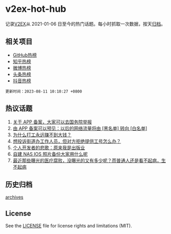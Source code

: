 # v2ex-hot-hub

 记录[V2EX](https://www.v2ex.com/)从 2021-01-06 日至今的热门话题。每小时抓取一次数据，按天[归档](archives)。
 
 ## 相关项目

- [GitHub热榜](https://github.com/snaildev/github-hot-hub)
- [知乎热榜](https://github.com/snaildev/zhihu-hot-hub)
- [微博热榜](https://github.com/snaildev/weibo-hot-hub)
- [头条热榜](https://github.com/snaildev/toutiao-hot-hub)
- [抖音热榜](https://github.com/snaildev/douyin-hot-hub)


 `更新时间：2023-08-11 10:10:27 +0800`

## 热议话题

1. [关于 APP 备案，大家可以去国务院举报](https://www.v2ex.com/t/964007)
1. [由 APP 备案可以预见：以后的网络流量将由 [黑名单] 转向 [白名单]](https://www.v2ex.com/t/964237)
1. [为什么打工永远赚不到大钱？](https://www.v2ex.com/t/964049)
1. [想投诉街道办工作人员，但对方拒绝提供工号怎么办？](https://www.v2ex.com/t/963992)
1. [个人开发者的悲歌：原来我是出版业](https://www.v2ex.com/t/964112)
1. [自建 NAS IOS 照片备份大家用什么呢](https://www.v2ex.com/t/964029)
1. [最近那些曝光的医疗腐败，没曝光的又有多少呢？而普通人还是看不起病，生不起病](https://www.v2ex.com/t/964107)

## 历史归档

[archives](archives)

## License

See the [LICENSE](LICENSE) file for license rights and limitations (MIT).

